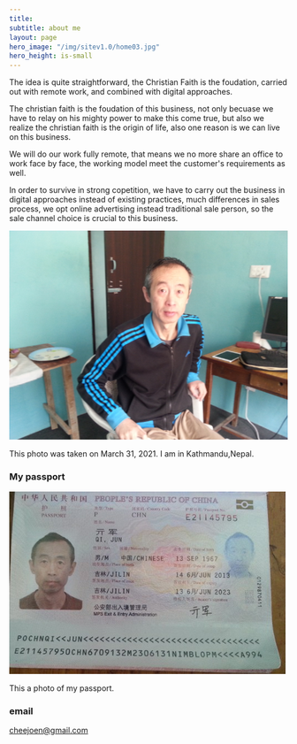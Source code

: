 ```yaml
---
title: 
subtitle: about me
layout: page
hero_image: "/img/sitev1.0/home03.jpg"
hero_height: is-small
---
```


The idea is quite straightforward, the Christian Faith is the foudation, carried out with remote work, and combined with digital approaches.

The christian faith is the foudation of this business, not only becuase we have to relay on his mighty power to make this come true, but also we realize the christian faith is the origin of life, also one reason is we can live on this business.

We will do our work fully remote, that means we no more share an office to work face by face, the working model meet the customer's requirements as well.

In order to survive in strong copetition, we have to carry out the business in digital approaches instead of existing practices, much differences in sales process, we opt online advertising instead traditional sale person, so the sale channel choice is crucial to this business.

![Me](/img/portrait.png)

This photo was taken on March 31, 2021. I am in Kathmandu,Nepal.

### My passport

![MyPassport](/img/pass.jpeg)

This a photo of my passport.

### email

cheejoen@gmail.com
